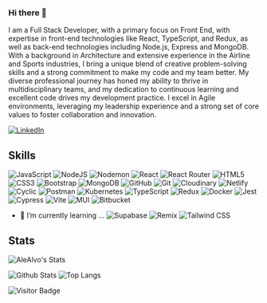 ### Hi there 👋

I am a Full Stack Developer, with a primary focus on Front End, with expertise in front-end technologies like React, TypeScript, and Redux, as well as back-end technologies including Node.js, Express and MongoDB. With a background in Architecture and extensive experience in the Airline and Sports industries, I bring a unique blend of creative problem-solving skills and a strong commitment to make my code and my team better. My diverse professional journey has honed my ability to thrive in multidisciplinary teams, and my dedication to continuous learning and excellent code drives my development practice. I excel in Agile environments, leveraging my leadership experience and a strong set of core values to foster collaboration and innovation.

[![LinkedIn](https://img.shields.io/badge/linkedin-%230077B5.svg?style=for-the-badge&logo=linkedin&logoColor=white)](https://www.linkedin.com/in/alexandre-alvaro/)

## Skills

![JavaScript](https://img.shields.io/badge/javascript-%23323330.svg?style=for-the-badge&logo=javascript&logoColor=%23F7DF1E)
![NodeJS](https://img.shields.io/badge/node.js-6DA55F?style=for-the-badge&logo=node.js&logoColor=white)
![Nodemon](https://img.shields.io/badge/NODEMON-%23323330.svg?style=for-the-badge&logo=nodemon&logoColor=%BBDEAD)
![React](https://img.shields.io/badge/react-%2320232a.svg?style=for-the-badge&logo=react&logoColor=%2361DAFB)
![React Router](https://img.shields.io/badge/React_Router-CA4245?style=for-the-badge&logo=react-router&logoColor=white)
![HTML5](https://img.shields.io/badge/html5-%23E34F26.svg?style=for-the-badge&logo=html5&logoColor=white)
![CSS3](https://img.shields.io/badge/css3-%231572B6.svg?style=for-the-badge&logo=css3&logoColor=white)
![Bootstrap](https://img.shields.io/badge/bootstrap-%23563D7C.svg?style=for-the-badge&logo=bootstrap&logoColor=white)
![MongoDB](https://img.shields.io/badge/MongoDB-%234ea94b.svg?style=for-the-badge&logo=mongodb&logoColor=white)
![GitHub](https://img.shields.io/badge/github-%23121011.svg?style=for-the-badge&logo=github&logoColor=white)
![Git](https://img.shields.io/badge/git-%23F05033.svg?style=for-the-badge&logo=git&logoColor=white)
![Cloudinary](https://img.shields.io/badge/-Cloudinary-2287c9?style=flat-square&logo=cloudinary&logoColor=white)
![Netlify](https://img.shields.io/badge/netlify-%23000000.svg?style=for-the-badge&logo=netlify&logoColor=#00C7B7)
![Cyclic](https://img.shields.io/badge/-Cyclic-2287c9?style=flat-square&logo=cyclic&logoColor=white)
![Postman](https://img.shields.io/badge/Postman-FF6C37?style=for-the-badge&logo=postman&logoColor=white)
![Kubernetes](https://img.shields.io/badge/Kubernetes-%23326CE5.svg?style=for-the-badge&logo=kubernetes&logoColor=white)
![TypeScript](https://img.shields.io/badge/typescript-%23007ACC.svg?style=for-the-badge&logo=typescript&logoColor=white)
![Redux](https://img.shields.io/badge/redux-%23593d88.svg?style=for-the-badge&logo=redux&logoColor=white)
![Docker](https://img.shields.io/badge/Docker-%230db7ed.svg?style=for-the-badge&logo=docker&logoColor=white)
![Jest](https://img.shields.io/badge/Jest-%23C21325.svg?style=for-the-badge&logo=jest&logoColor=white)
![Cypress](https://img.shields.io/badge/Cypress-%2317202C.svg?style=for-the-badge&logo=cypress&logoColor=white)
![Vite](https://img.shields.io/badge/Vite-%2346B2C9.svg?style=for-the-badge&logo=vite&logoColor=white)
![MUI](https://img.shields.io/badge/MUI-%230081CB.svg?style=for-the-badge&logo=mui&logoColor=white)
![Bitbucket](https://img.shields.io/badge/bitbucket-%230047A9.svg?style=for-the-badge&logo=bitbucket&logoColor=white)







- 🌱 I’m currently learning ...
![Supabase](https://img.shields.io/badge/Supabase-%233ECF8E.svg?style=for-the-badge&logo=supabase&logoColor=white)
![Remix](https://img.shields.io/badge/Remix-%23F55A5A.svg?style=for-the-badge&logo=remix&logoColor=white)
![Tailwind CSS](https://img.shields.io/badge/Tailwind_CSS-%2338B2AC.svg?style=for-the-badge&logo=tailwindcss&logoColor=white)


  

  
  
  
## Stats
![AleAlvo's Stats](https://github-readme-stats.vercel.app/api?username=AleAlvo&show_icons=true&theme=prussian)

![Github Stats](https://github-readme-stats.vercel.app/api?username=AleAlvo&count_private=true&show_icons=true&include_all_commits=true&theme=prussian&layout=compact)
![Top Langs](https://github-readme-stats.vercel.app/api/top-langs/?username=AleAlvo&hide=TeX&layout=compact&theme=prussian)
  
  

![Visitor Badge](https://visitor-badge.laobi.icu/badge?page_id=AleAlvo)


<!--
**AleAlvo/AleAlvo** is a ✨ _special_ ✨ repository because its `README.md` (this file) appears on your GitHub profile.

Here are some ideas to get you started:

- 🔭 I’m currently working on ...
- 🌱 I’m currently learning ...
- 👯 I’m looking to collaborate on ...
- 🤔 I’m looking for help with ...
- 💬 Ask me about ...
- 📫 How to reach me: ...
- 😄 Pronouns: ...
- ⚡ Fun fact: ...
-->
